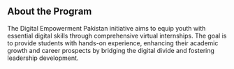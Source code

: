 ## About the Program
The Digital Empowerment Pakistan initiative aims to equip youth with essential digital skills through comprehensive virtual internships. The goal is to provide students with hands-on experience, enhancing their academic growth and career prospects by bridging the digital divide and fostering leadership development.
